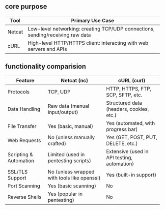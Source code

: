 ## core purpose

| Tool |	Primary Use Case |
|------|------------------|
| Netcat |	Low-level networking: creating TCP/UDP connections, sending/receiving raw data |
| cURL |	High-level HTTP/HTTPS client: interacting with web servers and APIs |

## functionality comparision

|Feature|	Netcat (nc)	| cURL (curl)|
|-------|-----------|--------|
|Protocols|	TCP, UDP	|HTTP, HTTPS, FTP, SCP, SFTP, etc.|
|Data Handling|	Raw data (manual input/output)|	Structured data (headers, cookies, etc.)
|File Transfer|	Yes (basic, manual)|	Yes (automated, with progress bar)
|Web Requests|	No (unless manually crafted)	|Yes (GET, POST, PUT, DELETE, etc.)
|Scripting & Automation|	Limited (used in pentesting scripts)	|Extensive (used in API testing, automation)
|SSL/TLS Support|	No (unless wrapped with tools like openssl)	|Yes (built-in support)
|Port Scanning	|Yes (basic scanning)	|No
|Reverse Shells|	Yes (popular in pentesting)	|No


